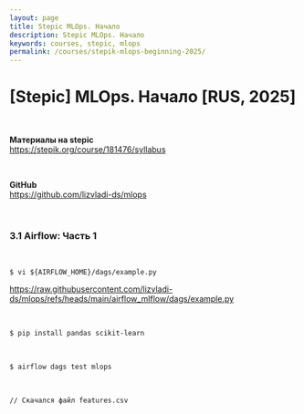 ```yaml
---
layout: page
title: Stepic MLOps. Начало
description: Stepic MLOps. Начало
keywords: courses, stepic, mlops
permalink: /courses/stepik-mlops-beginning-2025/
---
```


# [Stepic] MLOps. Начало [RUS, 2025]

<br/>

**Материалы на stepic**  
https://stepik.org/course/181476/syllabus

<br/>

**GitHub**  
https://github.com/lizvladi-ds/mlops

<br/>

### 3.1 Airflow: Часть 1

<br/>

```
$ vi ${AIRFLOW_HOME}/dags/example.py
```

https://raw.githubusercontent.com/lizvladi-ds/mlops/refs/heads/main/airflow_mlflow/dags/example.py

<br/>

```
$ pip install pandas scikit-learn
```

<br/>

```
$ airflow dags test mlops
```

<br/>

```
// Скачался файл features.csv
```
